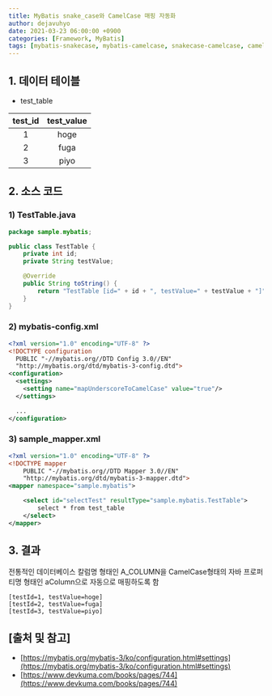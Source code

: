 ```yaml
---
title: MyBatis snake_case와 CamelCase 매핑 자동화
author: dejavuhyo
date: 2021-03-23 06:00:00 +0900
categories: [Framework, MyBatis]
tags: [mybatis-snakecase, mybatis-camelcase, snakecase-camelcase, camelcase-from-snakecase, snakecase-camelcase-매핑]
---
```


## 1. 데이터 테이블

* test_table

| test_id | test_value |
|:-----:|:-----:|
| 1 | hoge |
| 2 | fuga |
| 3 | piyo |

## 2. 소스 코드

### 1) TestTable.java

```java
package sample.mybatis;

public class TestTable {
    private int id;
    private String testValue;

    @Override
    public String toString() {
        return "TestTable [id=" + id + ", testValue=" + testValue + "]";
    }
}
```

### 2) mybatis-config.xml

```xml
<?xml version="1.0" encoding="UTF-8" ?>
<!DOCTYPE configuration
  PUBLIC "-//mybatis.org//DTD Config 3.0//EN"
  "http://mybatis.org/dtd/mybatis-3-config.dtd">
<configuration>
  <settings>
    <setting name="mapUnderscoreToCamelCase" value="true"/>
  </settings>

  ...
</configuration>
```

### 3) sample_mapper.xml

```xml
<?xml version="1.0" encoding="UTF-8" ?>
<!DOCTYPE mapper
    PUBLIC "-//mybatis.org//DTD Mapper 3.0//EN"
    "http://mybatis.org/dtd/mybatis-3-mapper.dtd">
<mapper namespace="sample.mybatis">

    <select id="selectTest" resultType="sample.mybatis.TestTable">
        select * from test_table
    </select>
</mapper>
```

## 3. 결과
전통적인 데이터베이스 칼럼명 형태인 A_COLUMN을 CamelCase형태의 자바 프로퍼티명 형태인 aColumn으로 자동으로 매핑하도록 함

```text
[testId=1, testValue=hoge]
[testId=2, testValue=fuga]
[testId=3, testValue=piyo]
```

## [출처 및 참고]
* [https://mybatis.org/mybatis-3/ko/configuration.html#settings](https://mybatis.org/mybatis-3/ko/configuration.html#settings)
* [https://www.devkuma.com/books/pages/744](https://www.devkuma.com/books/pages/744)
